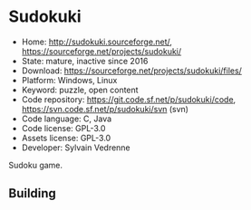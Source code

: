 # Sudokuki

- Home: http://sudokuki.sourceforge.net/, https://sourceforge.net/projects/sudokuki/
- State: mature, inactive since 2016
- Download: https://sourceforge.net/projects/sudokuki/files/
- Platform: Windows, Linux
- Keyword: puzzle, open content
- Code repository: https://git.code.sf.net/p/sudokuki/code, https://svn.code.sf.net/p/sudokuki/svn (svn)
- Code language: C, Java
- Code license: GPL-3.0
- Assets license: GPL-3.0
- Developer: Sylvain Vedrenne

Sudoku game.

## Building
